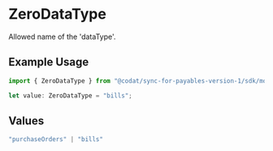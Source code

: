 # ZeroDataType

Allowed name of the 'dataType'.

## Example Usage

```typescript
import { ZeroDataType } from "@codat/sync-for-payables-version-1/sdk/models/shared";

let value: ZeroDataType = "bills";
```

## Values

```typescript
"purchaseOrders" | "bills"
```